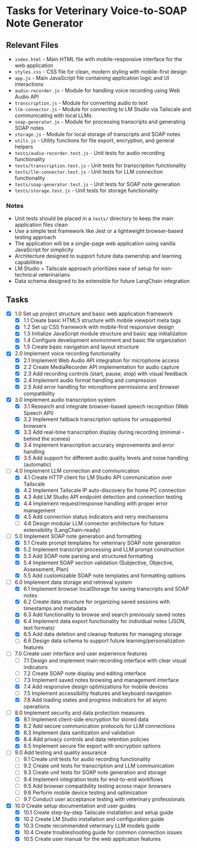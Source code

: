 # Tasks for Veterinary Voice-to-SOAP Note Generator

## Relevant Files

- `index.html` - Main HTML file with mobile-responsive interface for the web application
- `styles.css` - CSS file for clean, modern styling with mobile-first design
- `app.js` - Main JavaScript file containing application logic and UI interactions
- `audio-recorder.js` - Module for handling voice recording using Web Audio API
- `transcription.js` - Module for converting audio to text
- `llm-connector.js` - Module for connecting to LM Studio via Tailscale and communicating with local LLMs
- `soap-generator.js` - Module for processing transcripts and generating SOAP notes
- `storage.js` - Module for local storage of transcripts and SOAP notes
- `utils.js` - Utility functions for file export, encryption, and general helpers
- `tests/audio-recorder.test.js` - Unit tests for audio recording functionality
- `tests/transcription.test.js` - Unit tests for transcription functionality
- `tests/llm-connector.test.js` - Unit tests for LLM connection functionality
- `tests/soap-generator.test.js` - Unit tests for SOAP note generation
- `tests/storage.test.js` - Unit tests for storage functionality

### Notes

- Unit tests should be placed in a `tests/` directory to keep the main application files clean
- Use a simple test framework like Jest or a lightweight browser-based testing approach
- The application will be a single-page web application using vanilla JavaScript for simplicity
- Architecture designed to support future data ownership and learning capabilities
- LM Studio + Tailscale approach prioritizes ease of setup for non-technical veterinarians
- Data schema designed to be extensible for future LangChain integration

## Tasks

- [x] 1.0 Set up project structure and basic web application framework
  - [x] 1.1 Create basic HTML5 structure with mobile viewport meta tags
  - [x] 1.2 Set up CSS framework with mobile-first responsive design
  - [x] 1.3 Initialize JavaScript module structure and basic app initialization
  - [x] 1.4 Configure development environment and basic file organization
  - [x] 1.5 Create basic navigation and layout structure

- [x] 2.0 Implement voice recording functionality
  - [x] 2.1 Implement Web Audio API integration for microphone access
  - [x] 2.2 Create MediaRecorder API implementation for audio capture
  - [x] 2.3 Add recording controls (start, pause, stop) with visual feedback
  - [x] 2.4 Implement audio format handling and compression
  - [x] 2.5 Add error handling for microphone permissions and browser compatibility

- [x] 3.0 Implement audio transcription system
  - [x] 3.1 Research and integrate browser-based speech recognition (Web Speech API)
  - [x] 3.2 Implement fallback transcription options for unsupported browsers
  - [x] 3.3 Add real-time transcription display during recording (minimal - behind the scenes)
  - [x] 3.4 Implement transcription accuracy improvements and error handling
  - [x] 3.5 Add support for different audio quality levels and noise handling (automatic)

- [ ] 4.0 Implement LLM connection and communication
  - [x] 4.1 Create HTTP client for LM Studio API communication over Tailscale
  - [x] 4.2 Implement Tailscale IP auto-discovery for home PC connection
  - [x] 4.3 Add LM Studio API endpoint detection and connection testing
  - [x] 4.4 Implement request/response handling with proper error management
  - [x] 4.5 Add connection status indicators and retry mechanisms
  - [ ] 4.6 Design modular LLM connector architecture for future extensibility (LangChain-ready)

- [ ] 5.0 Implement SOAP note generation and formatting
  - [x] 5.1 Create prompt templates for veterinary SOAP note generation
  - [x] 5.2 Implement transcript processing and LLM prompt construction
  - [x] 5.3 Add SOAP note parsing and structured formatting
  - [x] 5.4 Implement SOAP section validation (Subjective, Objective, Assessment, Plan)
  - [x] 5.5 Add customizable SOAP note templates and formatting options

- [ ] 6.0 Implement data storage and retrieval system
  - [x] 6.1 Implement browser localStorage for saving transcripts and SOAP notes
  - [x] 6.2 Create data structure for organizing saved sessions with timestamps and metadata
  - [x] 6.3 Add functionality to browse and search previously saved notes
  - [x] 6.4 Implement data export functionality for individual notes (JSON, text formats)
  - [x] 6.5 Add data deletion and cleanup features for managing storage
  - [ ] 6.6 Design data schema to support future learning/personalization features

- [ ] 7.0 Create user interface and user experience features
  - [ ] 7.1 Design and implement main recording interface with clear visual indicators
  - [ ] 7.2 Create SOAP note display and editing interface
  - [ ] 7.3 Implement saved notes browsing and management interface
  - [x] 7.4 Add responsive design optimizations for mobile devices
  - [ ] 7.5 Implement accessibility features and keyboard navigation
  - [x] 7.6 Add loading states and progress indicators for all async operations

- [ ] 8.0 Implement security and data protection measures
  - [x] 8.1 Implement client-side encryption for stored data
  - [x] 8.2 Add secure communication protocols for LLM connections
  - [x] 8.3 Implement data sanitization and validation
  - [x] 8.4 Add privacy controls and data retention policies
  - [x] 8.5 Implement secure file export with encryption options

- [ ] 9.0 Add testing and quality assurance
  - [ ] 9.1 Create unit tests for audio recording functionality
  - [ ] 9.2 Create unit tests for transcription and LLM communication
  - [ ] 9.3 Create unit tests for SOAP note generation and storage
  - [ ] 9.4 Implement integration tests for end-to-end workflows
  - [ ] 9.5 Add browser compatibility testing across major browsers
  - [ ] 9.6 Perform mobile device testing and optimization
  - [ ] 9.7 Conduct user acceptance testing with veterinary professionals

- [x] 10.0 Create setup documentation and user guides
  - [x] 10.1 Create step-by-step Tailscale installation and setup guide
  - [x] 10.2 Create LM Studio installation and configuration guide
  - [x] 10.3 Create recommended veterinary LLM models guide
  - [x] 10.4 Create troubleshooting guide for common connection issues
  - [x] 10.5 Create user manual for the web application features
